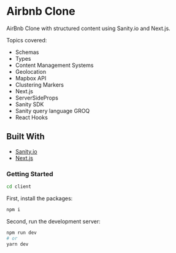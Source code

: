 # Airbnb Clone

AirBnb Clone with structured content using Sanity.io and Next.js.

Topics covered:

- Schemas
- Types
- Content Management Systems
- Geolocation
- Mapbox API
- Clustering Markers
- Next.js
- ServerSideProps
- Sanity SDK
- Sanity query language GROQ
- React Hooks

## Built With

- [Sanity.io](https://www.sanity.io/)
- [Next.js](https://nextjs.org/)

### Getting Started

```bash
cd client
```

First, install the packages:

```bash
npm i
```

Second, run the development server:

```bash
npm run dev
# or
yarn dev
```
